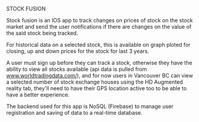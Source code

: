 STOCK FUSION




Stock fusion is an IOS app to track changes on prices of stock on the stock market and send the user notifications if there are changes on the value of the said stock being tracked.

For historical data on a selected stock, this is available on graph ploted for closing, up and down prices for the stock for last 3 years.

A user must sign up before they can track a stock, otherwise they have the ability to view all stocks available
(api data is pulled from www.worldtradingdata.com/), and for now users in Vancouver BC can view a selected number of stock exchange houses using the HD Augmented reality tab, they'll need to have their GPS location active too to be able to have a better experience.

The backend used for this app is NoSQL (Firebase) to manage user registration and saving of data to a real-time database.


